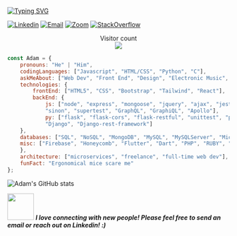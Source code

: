 [![Typing SVG](https://readme-typing-svg.herokuapp.com/?lines=Hi,+my+name+is+Adam+Taylor;I+am+a+Full+Stack+Web+Developer)](https://git.io/typing-svg)

[![Linkedin](https://img.shields.io/badge/-LinkedIn-222222?style=flat-square&logo=Linkedin&logoColor=white&link=https://www.linkedin.com/in/tayloradam1999/)](https://www.linkedin.com/in/tayloradam1999/)
[![Email](https://img.shields.io/badge/Gmail-D14836?style=for-the-badge&logo=gmail&logoColor=white)](https://mail.google.com/mail/u/1/#inbox)
[![Zoom](https://img.shields.io/badge/Zoom-2D8CFF?style=for-the-badge&logo=zoom&logoColor=white)](https://zoom.us/j/4097689492?pwd=RTVrQ3IwM0piU3R4NnpZVUo4S2kxUT09)
[![StackOverflow](https://img.shields.io/badge/Stack_Overflow-FE7A16?style=for-the-badge&logo=stack-overflow&logoColor=white)](https://stackoverflow.com/users/14459358/adam-taylor)

<p align="center"> 
  Visitor count<br>
  <img src="https://profile-counter.glitch.me/tayloradam1999/count.svg" />
</p>



```javascript
const Adam = {
    pronouns: "He" | "Him",
    codingLanguages: ["Javascript", "HTML/CSS", "Python", "C"],
    askMeAbout: ["Web Dev", "Front End", "Design", "Electronic Music", "MMOs"],
    technologies: {
        frontEnd: ["HTML5", "CSS", "Bootstrap", "Tailwind", "React"],
        backEnd: {
            js: ["node", "express", "mongoose", "jquery", "ajax", "jest", "mocha", "chai",
            "sinon", "supertest", "GraphQL", "GraphiQL", "Apollo"],
            py: ["flask", "flask-cors", "flask-restful", "unittest", "pytest", 
            "Django", "Django-rest-framework"]
    },
    databases: ["SQL", "NoSQL", "MongoDB", "MySQL", "MySQLServer", "Microsoft SQL Server", "PostgreSQL"],
    misc: ["Firebase", "Honeycomb", "Flutter", "Dart", "PHP", "RUBY", "Swift", "SwiftUI"]
    },
    architecture: ["microservices", "freelance", "full-time web dev"],
    funFact: "Ergonomical mice scare me"
};
```
![Adam's GitHub stats](https://github-readme-stats.vercel.app/api?username=tayloradam1999&show_icons=true&theme=radical)

<img src="https://media.giphy.com/media/LnQjpWaON8nhr21vNW/giphy.gif" width="60"> <em><b>I love connecting with new people! Please feel free to send an email or reach out on Linkedin! :)</b></em>
